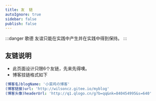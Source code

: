 ```yaml
---
title: 友  链
autoIgnore: true
sidebar: false
publish: false
---
```


<Friends />

:::danger 歌德
友谊只能在实践中产生并在实践中得到保持。
:::

## 友链说明
- 此页面设计只限6个友链，先来先得噢。<img style="width:100px" :src="$withBase('/lovely/814268e3gy1frq0e0li7wg206o06o3yc.gif')" alt="">
  <br />
- 博客挂链格式如下
```yaml
(博客名)blogName: '小菜鸡の博客'
(博客链接)url: 'http://wilsoncz.gitee.io/myblog'
(博客头像)headerUrl: 'http://q1.qlogo.cn/g?b=qq&nk=840454995&s=640'
```
